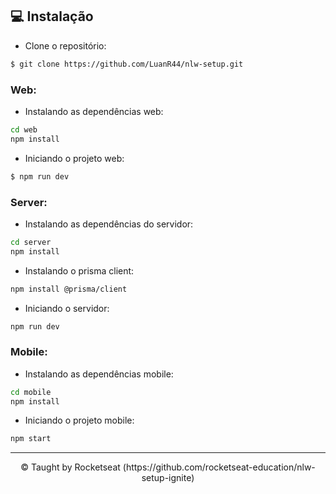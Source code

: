 ## 💻 Instalação

* Clone o repositório:

```bash
$ git clone https://github.com/LuanR44/nlw-setup.git
```

### Web:

* Instalando as dependências web:
```bash
cd web
npm install
```
* Iniciando o projeto web:
```bash
$ npm run dev
```

### Server:

* Instalando as dependências do servidor:
```bash
cd server
npm install
```
* Instalando o prisma client:
```bash
npm install @prisma/client
```
* Iniciando o servidor:
```bash
npm run dev
```

### Mobile:

* Instalando as dependências mobile:
```bash
cd mobile
npm install
```
* Iniciando o projeto mobile:
```bash
npm start
```
---

<div align="center">
© Taught by Rocketseat (https://github.com/rocketseat-education/nlw-setup-ignite)
</div>
